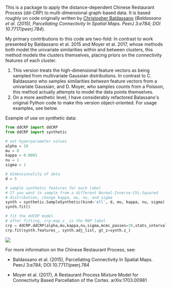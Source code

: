This is a package to apply the distance-dependent Chinese Restaurant Process (dd-CRP) to multi-dimensional graph-based data.  It is based roughly on code originally written by [Christopher Baldassano](https://github.com/cbaldassano/Parcellating-connectivity) (*Baldassano et al. (2015), Parcellating Connectivity In Spatial Maps. PeerJ 3:e784; DOI 10.7717/peerj.784*).

My primary contributions to this code are two-fold:  In contrast to work presented by Baldassano et al. 2015 and Moyer et al. 2017, whose methods both model the univariate similarities within and between clusters, this method models the clusters themselves, placing priors on the connectivity features of each cluster.

  1. This version treats the high-dimensional feature vectors as being sampled from multivariate Gaussian distributions.  In contrast to C. Baldassano who samples similarities *between* feature vectors from a univariate Gaussian, and D. Moyer, who samples counts from a Poisson, this method actually attempts to model the data points themselves.
  2. On a more aesthetic level, I have considerably refactored Balassano's original Python code to make this version object-oriented.  For usage examples, see below.

Example of use on synthetic data:

```python
from ddCRP import ddCRP
from ddCRP import synthetic

# set hyperparameter values
alpha = 10
mu = 0
kappa = 0.0001
nu = 1
sigma = 1

# dimensionality of data
d = 5

# sample synthetic features for each label
# If you want to sample from a different Normal-Inverse-Chi-Squared
# distribution, change kappa, mu, nu, and sigma
synth = synthetic.SampleSynthetic(kind='ell', d, mu, kappa, nu, sigma)
synth.fit()

# fit the ddCRP model
# after fitting, crp.map_z_ is the MAP label
crp = ddCRP.ddCRP(alpha,mu,kappa,nu,sigma,mcmc_passes=30,stats_interval=200)
crp.fit(synth.features_, synth.adj_list, gt_z=synth.z_)

```

![](https://github.com/kristianeschenburg/ddCRP/blob/master/ddCRP/figures/ell.jpg)

For more information on the Chinese Restaurant Process, see:

  * Baldassano et al. (2015), Parcellating Connectivity In Spatial Maps. PeerJ 3:e784; DOI 10.7717/peerj.784

  * Moyer et al. (2017), A Restaurant Process Mixture Model for Connectivity Based Parcellation of the Cortex. 	arXiv:1703.00981
